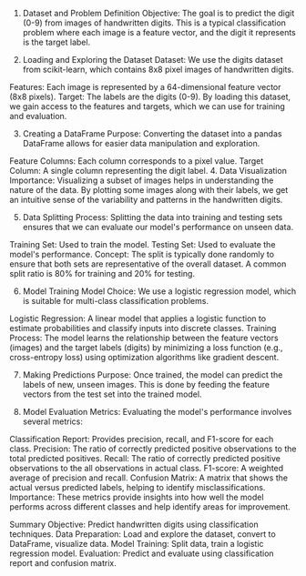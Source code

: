 1. Dataset and Problem Definition
Objective: The goal is to predict the digit (0-9) from images of handwritten digits. This is a typical classification problem where each image is a feature vector, and the digit it represents is the target label.

2. Loading and Exploring the Dataset
Dataset: We use the digits dataset from scikit-learn, which contains 8x8 pixel images of handwritten digits.

Features: Each image is represented by a 64-dimensional feature vector (8x8 pixels).
Target: The labels are the digits (0-9).
By loading this dataset, we gain access to the features and targets, which we can use for training and evaluation.

3. Creating a DataFrame
Purpose: Converting the dataset into a pandas DataFrame allows for easier data manipulation and exploration.

Feature Columns: Each column corresponds to a pixel value.
Target Column: A single column representing the digit label.
4. Data Visualization
Importance: Visualizing a subset of images helps in understanding the nature of the data. By plotting some images along with their labels, we get an intuitive sense of the variability and patterns in the handwritten digits.

5. Data Splitting
Process: Splitting the data into training and testing sets ensures that we can evaluate our model's performance on unseen data.

Training Set: Used to train the model.
Testing Set: Used to evaluate the model's performance.
Concept: The split is typically done randomly to ensure that both sets are representative of the overall dataset. A common split ratio is 80% for training and 20% for testing.

6. Model Training
Model Choice: We use a logistic regression model, which is suitable for multi-class classification problems.

Logistic Regression: A linear model that applies a logistic function to estimate probabilities and classify inputs into discrete classes.
Training Process: The model learns the relationship between the feature vectors (images) and the target labels (digits) by minimizing a loss function (e.g., cross-entropy loss) using optimization algorithms like gradient descent.

7. Making Predictions
Purpose: Once trained, the model can predict the labels of new, unseen images. This is done by feeding the feature vectors from the test set into the trained model.

8. Model Evaluation
Metrics: Evaluating the model's performance involves several metrics:

Classification Report: Provides precision, recall, and F1-score for each class.
Precision: The ratio of correctly predicted positive observations to the total predicted positives.
Recall: The ratio of correctly predicted positive observations to the all observations in actual class.
F1-score: A weighted average of precision and recall.
Confusion Matrix: A matrix that shows the actual versus predicted labels, helping to identify misclassifications.
Importance: These metrics provide insights into how well the model performs across different classes and help identify areas for improvement.

Summary
Objective: Predict handwritten digits using classification techniques.
Data Preparation: Load and explore the dataset, convert to DataFrame, visualize data.
Model Training: Split data, train a logistic regression model.
Evaluation: Predict and evaluate using classification report and confusion matrix.
